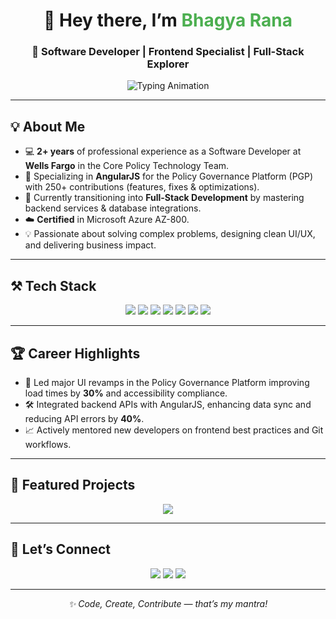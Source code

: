 <h1 align="center">👋 Hey there, I’m <span style="color:#4CAF50;">Bhagya Rana</span></h1>
<h3 align="center">🚀 Software Developer | Frontend Specialist | Full-Stack Explorer</h3>

<p align="center">
  <img src="https://readme-typing-svg.herokuapp.com?font=Fira+Code&weight=600&size=20&pause=1000&color=4CAF50&width=435&lines=Crafting+Beautiful+UIs;Building+Scalable+Apps;Always+Learning+%26+Innovating" alt="Typing Animation" />
</p>

---

<h2>💡 About Me</h2>
<ul>
  <li>💻 <b>2+ years</b> of professional experience as a Software Developer at <b>Wells Fargo</b> in the Core Policy Technology Team.</li>
  <li>🎯 Specializing in <b>AngularJS</b> for the Policy Governance Platform (PGP) with 250+ contributions (features, fixes & optimizations).</li>
  <li>🌱 Currently transitioning into <b>Full-Stack Development</b> by mastering backend services & database integrations.</li>
  <li>☁️ <b>Certified</b> in Microsoft Azure AZ-800.</li>
  <li>💡 Passionate about solving complex problems, designing clean UI/UX, and delivering business impact.</li>
</ul>

---

<h2>⚒️ Tech Stack</h2>
<p align="center">
  <img src="https://img.shields.io/badge/Frontend-AngularJS-orange?logo=angular&logoColor=white" />
  <img src="https://img.shields.io/badge/Frontend-HTML5-orange?logo=html5&logoColor=white" />
  <img src="https://img.shields.io/badge/Frontend-CSS3-blue?logo=css3&logoColor=white" />
  <img src="https://img.shields.io/badge/JavaScript-yellow?logo=javascript&logoColor=black" />
  <img src="https://img.shields.io/badge/Backend-Node.js-green?logo=node.js&logoColor=white" />
  <img src="https://img.shields.io/badge/Cloud-Azure-blue?logo=microsoftazure&logoColor=white" />
  <img src="https://img.shields.io/badge/Database-SQL-lightblue?logo=postgresql&logoColor=white" />
</p>

---

<h2>🏆 Career Highlights</h2>
<ul>
  <li>🚀 Led major UI revamps in the Policy Governance Platform improving load times by <b>30%</b> and accessibility compliance.</li>
  <li>🛠 Integrated backend APIs with AngularJS, enhancing data sync and reducing API errors by <b>40%</b>.</li>
  <li>📈 Actively mentored new developers on frontend best practices and Git workflows.</li>
</ul>

---

<h2>📌 Featured Projects</h2>
<p align="center">
  <a href="https://github.com/BhagyaRana/SUDOKU-SOLVER">
    <img src="https://github-readme-stats.vercel.app/api/pin/?username=BhagyaRana&repo=SUDOKU-SOLVER&theme=radical" />
  </a>
</p>

---

<h2>🤝 Let’s Connect</h2>
<p align="center">
  <a href="https://linkedin.com/in/bhagya-rana"><img src="https://img.shields.io/badge/LinkedIn-Bhagya_Rana-blue?logo=linkedin" /></a>
  <a href="mailto:bhagyarana2001@gmail.com"><img src="https://img.shields.io/badge/Email-bhagyarana2001gmail.com-red?logo=gmail" /></a>
  <a href="https://x.com/bhagya_rana"><img src="https://img.shields.io/badge/Twitter-@bhagya__rana-black?logo=twitter" /></a>
</p>

---
<p align="center"><i>✨ Code, Create, Contribute — that’s my mantra!</i></p>
